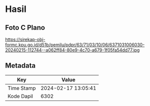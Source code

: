 # Hasil

## Foto C Plano

https://sirekap-obj-formc.kpu.go.id/d51b/pemilu/pdpr/63/71/03/10/06/6371031006030-20240215-112744--a062ff84-80e9-4c70-a679-1f05fa54dd77.jpg


## Metadata

| Key        | Value               |
| ---------- | ------------------- |
| Time Stamp | 2024-02-17 13:05:41 |
| Kode Dapil | 6302                |



